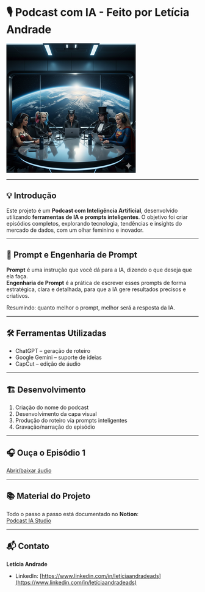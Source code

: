 # 🎙️ Podcast com IA - Feito por Letícia Andrade

![Capa do Podcast](https://github.com/andradebjl24-cmyk/Podcast_IA_by_leticia/blob/469366693699741afb0297fff361364ba50e4438/capa.png)

---

## 💡 Introdução
Este projeto é um **Podcast com Inteligência Artificial**, desenvolvido utilizando **ferramentas de IA e prompts inteligentes**. O objetivo foi criar episódios completos, explorando tecnologia, tendências e insights do mercado de dados, com um olhar feminino e inovador.

---

## 🧠 Prompt e Engenharia de Prompt
**Prompt** é uma instrução que você dá para a IA, dizendo o que deseja que ela faça.  
**Engenharia de Prompt** é a prática de escrever esses prompts de forma estratégica, clara e detalhada, para que a IA gere resultados precisos e criativos.  

Resumindo: quanto melhor o prompt, melhor será a resposta da IA.

---

## 🛠️ Ferramentas Utilizadas
- ChatGPT – geração de roteiro  
- Google Gemini – suporte de ideias  
- CapCut – edição de áudio  

---

## 🏗️ Desenvolvimento
1. Criação do nome do podcast  
2. Desenvolvimento da capa visual  
3. Produção do roteiro via prompts inteligentes  
4. Gravação/narração do episódio  

---

## 🎧 Ouça o Episódio 1
[Abrir/baixar áudio](https://github.com/andradebjl24-cmyk/Podcast_IA_by_leticia/tree/f8d864d3315e033c54d421b0c00e83c532bd6e35/output)

---

## 📚 Material do Projeto
Todo o passo a passo está documentado no **Notion**:  
[Podcast IA Studio](https://www.notion.so/Podcast-IA-feito-pro-Leticia-Andrade-280346ea37d680c5a6ebdd0c2430f392)

---

## 📬 Contato
**Letícia Andrade**  
- LinkedIn: [https://www.linkedin.com/in/letíciaandradeads](https://www.linkedin.com/in/letíciaandradeads)



